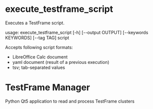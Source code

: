 # execute_testframe_script

Executes a TestFrame script.

usage: execute_testframe_script [-h] [--output OUTPUT] [--keywords KEYWORDS]
                                [--tag TAG]
                                script

Accepts following script formats:
- LibreOffice Calc document
- yaml document (result of a previous execution)
- tsv; tab-separated values


# TestFrame Manager

Python Qt5 application to read and process TestFrame clusters
